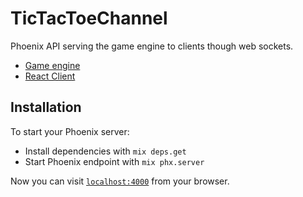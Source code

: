 # TicTacToeChannel

Phoenix API serving the game engine to clients though web sockets.

  * [Game engine](https://github.com/idabmat/tic_tac_toe)
  * [React Client](https://github.com/idabmat/tic_tac_toe_client)


## Installation

To start your Phoenix server:

  * Install dependencies with `mix deps.get`
  * Start Phoenix endpoint with `mix phx.server`

Now you can visit [`localhost:4000`](http://localhost:4000) from your browser.
